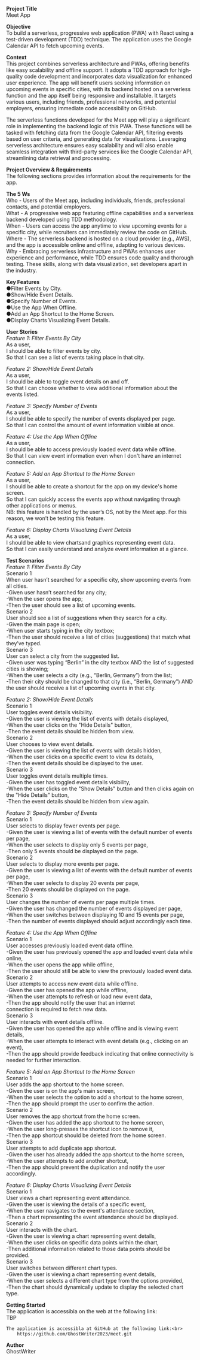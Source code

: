 **Project Title**<br>
    Meet App

**Objective**<br>
    To build a serverless, progressive web application (PWA) with React using a test-driven development (TDD) technique. The application uses the Google Calendar API to fetch upcoming events.

**Context**<br>
    This project combines serverless architecture and PWAs, offering benefits like easy scalability and offline support. It adopts a TDD approach for high-quality code development and incorporates data visualization for enhanced user experience. The app will benefit users seeking informstion on upcoming events in specific cities, with its backend hosted on a serverless function and the app itself being responsive and installable. It targets various users, including friends, professional networks, and potential employers, ensuring immediate code accessibility on GitHub.<br>
    <p>The serverless functions developed for the Meet app will play a significant role in implementing the backend logic of this PWA. These functions will be tasked with fetching data from the Google Calendar API, filtering events based on user criteria, and generating data for visualizations. Leveraging serverless architecture ensures easy scalability and will also enable seamless integration with third-party services like the Google Calendar API, streamlining data retrieval and processing. 

**Project Overview & Requirements**<br>
    The following sections provides information about the requirements for the app.

**The 5 Ws**<br>
    Who - Users of the Meet app, including individuals, friends, professional contacts, and potential employers.<br>
    What - A progressive web app featuring offline capabilities and a serverless backend developed using TDD methodology.<br>
    When - Users can access the app anytime to view upcoming events for a specific city, while recruiters can immediately review the code on GitHub.<br>
    Where - The serverless backend is hosted on a cloud provider (e.g., AWS), and the app is accessible online and offline, adapting to various devices.<br>
    Why - Embracing serverless infrastructure and PWAs enhances user experience and performance, while TDD ensures code quality and thorough testing. These skills, along with data visualization, set developers apart in the industry.<br>

**Key Features**<br>
    ●Filter Events by City.<br>
    ●Show/Hide Event Details.<br>
    ●Specify Number of Events.<br>
    ●Use the App When Offline.<br>
    ●Add an App Shortcut to the Home Screen.<br>
    ●Display Charts Visualizing Event Details.<br>

**User Stories**<br>
_Feature 1: Filter Events By City_<br>
    As a user,<br>
    I should be able to filter events by city.<br>
    So that I can see a list of events taking place in that city.<br>

_Feature 2: Show/Hide Event Details_<br>
    As a user,<br>
    I should be able to toggle event details on and off.<br>
    So that I can choose whether to view additional information about the events listed.<br>

_Feature 3: Specify Number of Events_<br>
    As a user,<br>
    I should be able to specify the number of events displayed per page.<br>
    So that I can control the amount of event information visible at once.<br>

_Feature 4: Use the App When Offline_<br>
    As a user,<br>
    I should be able to access previously loaded event data while offline.<br>
    So that I can view event information even when I don't have an internet connection.<br>

_Feature 5: Add an App Shortcut to the Home Screen_<br>
    As a user,<br>
    I should be able to create a shortcut for the app on my device's home screen.<br>
    So that I can quickly access the events app without navigating through other applications or menus.<br>
        NB: this feature is handled by the user’s OS, not by the Meet app. For this reason, we won’t be testing this feature.

_Feature 6: Display Charts Visualizing Event Details_<br>
    As a user,<br>
    I should be able to view chartsand graphics representing event data.<br>
    So that I can easily understand and analyze event information at a glance.<br>

**Test Scenarios**<br>
_Feature 1: Filter Events By City_<br>
    Scenario 1<br>
    When user hasn’t searched for a specific city, show upcoming events from all cities.<br>
        -Given user hasn’t searched for any city;<br>
        -When the user opens the app;<br>
        -Then the user should see a list of upcoming events.<br>
    Scenario 2<br>
    User should see a list of suggestions when they search for a city.<br>
        -Given the main page is open;<br>
        -When user starts typing in the city textbox;<br>
        -Then the user should receive a list of cities (suggestions) that match what they’ve typed.<br>
    Scenario 3<br>
    User can select a city from the suggested list.<br>
        -Given user was typing “Berlin” in the city textbox AND the list of suggested cities is showing;<br>
        -When the user selects a city (e.g., “Berlin, Germany”) from the list;<br>
        -Then their city should be changed to that city (i.e., “Berlin, Germany”) AND the user should receive a list of upcoming events in that city.<br>

_Feature 2: Show/Hide Event Details_<br>
    Scenario 1<br>
    User toggles event details visibility.<br>
        -Given the user is viewing the list of events with details displayed,<br>
        -When the user clicks on the "Hide Details" button,<br>
        -Then the event details should be hidden from view.<br>
    Scenario 2<br>
    User chooses to view event details.<br>
        -Given the user is viewing the list of events with details hidden,<br>
        -When the user clicks on a specific event to view its details,<br>
        -Then the event details should be displayed to the user.<br>
    Scenario 3<br>
    User toggles event details multiple times.<br>
        -Given the user has toggled event details visibility,<br>
        -When the user clicks on the "Show Details" button and then clicks again on the "Hide Details" button,<br>
        -Then the event details should be hidden from view again.<br>

_Feature 3: Specify Number of Events_<br>
    Scenario 1<br>
    User selects to display fewer events per page.<br>
        -Given the user is viewing a list of events with the default number of events per page,<br>
        -When the user selects to display only 5 events per page,<br>
        -Then only 5 events should be displayed on the page.<br>
    Scenario 2<br>
    User selects to display more events per page.<br>
        -Given the user is viewing a list of events with the default number of events per page,<br>
        -When the user selects to display 20 events per page,<br>
        -Then 20 events should be displayed on the page.<br>
    Scenario 3<br>
    User changes the number of events per page multiple times.<br>
        -Given the user has changed the number of events displayed per page,<br>
        -When the user switches between displaying 10 and 15 events per page,<br>
        -Then the number of events displayed should adjust accordingly each time.<br>

_Feature 4: Use the App When Offline_<br>
    Scenario 1<br>
    User accesses previously loaded event data offline.<br>
        -Given the user has previously opened the app and loaded event data while online,<br>
        -When the user opens the app while offline,<br>
        -Then the user should still be able to view the previously loaded event data.<br>
    Scenario 2<br>
    User attempts to access new event data while offline.<br>
        -Given the user has opened the app while offline,<br>
        -When the user attempts to refresh or load new event data,<br>
        -Then the app should notify the user that an internet <br>connection is required to fetch new data.<br>
    Scenario 3<br>
    User interacts with event details offline.<br>
        -Given the user has opened the app while offline and is viewing event details,<br>
        -When the user attempts to interact with event details (e.g., clicking on an event),<br>
        -Then the app should provide feedback indicating that online connectivity is needed for further interaction.<br>

_Feature 5: Add an App Shortcut to the Home Screen_<br>
    Scenario 1<br>
    User adds the app shortcut to the home screen.<br>
        -Given the user is on the app's main screen,<br>
        -When the user selects the option to add a shortcut to the home screen,<br>
        -Then the app should prompt the user to confirm the action.<br>
    Scenario 2<br>
    User removes the app shortcut from the home screen.<br>
        -Given the user has added the app shortcut to the home screen,<br>
        -When the user long-presses the shortcut icon to remove it,<br>
        -Then the app shortcut should be deleted from the home screen.<br>
    Scenario 3<br>
    User attempts to add duplicate app shortcut.<br>
        -Given the user has already added the app shortcut to the home screen,<br>
        -When the user attempts to add another shortcut,<br>
        -Then the app should prevent the duplication and notify the user accordingly.<br>

_Feature 6: Display Charts Visualizing Event Details_<br>
    Scenario 1<br>
    User views a chart representing event attendance.<br>
        -Given the user is viewing the details of a specific event,<br>
        -When the user navigates to the event's attendance section,<br>
        -Then a chart representing the event attendance should be displayed.<br>
    Scenario 2<br>
    User interacts with the chart.<br>
        -Given the user is viewing a chart representing event details,<br>
        -When the user clicks on specific data points within the chart,<br>
        -Then additional information related to those data points should be provided.<br>
    Scenario 3<br>
    User switches between different chart types.<br>
        -Given the user is viewing a chart representing event details,<br>
        -When the user selects a different chart type from the options provided,<br>
        -Then the chart should dynamically update to display the selected chart type.<br>

**Getting Started**<br>
    The application is accessibla on the web at the following link:<br>
        TBP
   
    The application is accessibla at GitHub at the following link:<br>
        https://github.com/GhostWriter2023/meet.git

**Author**<br>
    GhostWriter
